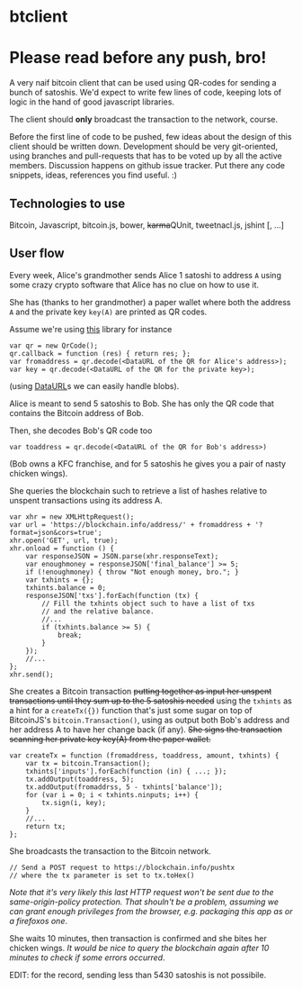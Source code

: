 # btclient

# Please read before any push, bro!

A very naif bitcoin client that can be used using QR-codes for sending
a bunch of satoshis. We'd expect to write few lines of code, keeping lots
of logic in the hand of good javascript libraries.

The client should **only** broadcast the transaction to the network, course.

Before the first line of code to be pushed, few ideas about the design of this
client should be written down.
Development should be very git-oriented, using branches
and pull-requests that has to be voted up by all the active members.
Discussion happens on github issue tracker. Put there any code snippets,
ideas, references you find useful. :)

## Technologies to use
Bitcoin, Javascript, bitcoin.js, bower, <del>karma</del>QUnit, tweetnacl.js, jshint [, ...]

## User flow
Every week, Alice's grandmother sends Alice 1 satoshi to address `A` using some crazy crypto software that Alice has no clue on how to use it.

She has (thanks to her grandmother) a paper wallet where both the address `A` and the private key `key(A)` are printed as QR codes.

Assume we're using [this](https://github.com/edi9999/jsqrcode) library for instance
```
var qr = new QrCode();
qr.callback = function (res) { return res; };
var fromaddress = qr.decode(<DataURL of the QR for Alice's address>);
var key = qr.decode(<DataURL of the QR for the private key>);
```
(using [DataURL](http://tools.ietf.org/html/rfc2397)s we can easily handle blobs).

Alice is meant to send 5 satoshis to Bob. She has only the QR code that contains the Bitcoin address of Bob.

Then, she decodes Bob's QR code too
```
var toaddress = qr.decode(<DataURL of the QR for Bob's address>)
```

(Bob owns a KFC franchise, and for 5 satoshis he gives you a pair of nasty chicken wings).

She queries the blockchain such to retrieve a list of hashes relative to unspent transactions using its address A.
```
var xhr = new XMLHttpRequest();
var url = 'https://blockchain.info/address/' + fromaddress + '?format=json&cors=true';
xhr.open('GET', url, true);
xhr.onload = function () {
    var responseJSON = JSON.parse(xhr.responseText);
    var enoughmoney = responseJSON['final_balance'] >= 5;
    if (!enoughmoney) { throw "Not enough money, bro."; }
    var txhints = {};
    txhints.balance = 0;
    responseJSON['txs'].forEach(function (tx) {
        // Fill the txhints object such to have a list of txs
        // and the relative balance.
        //...
        if (txhints.balance >= 5) {
            break;
        }
    });
    //...
};
xhr.send();
```
She creates a Bitcoin transaction <del>putting together as input her unspent transactions until they sum up to the 5 satoshis needed</del>
using the `txhints` as a hint for a `createTx({})` function that's just some sugar on top of BitcoinJS's `bitcoin.Transaction()`,
using as output both Bob's address and her address A to have her change back (if any).
<del>She signs the transaction scanning her private key key(A) from the paper wallet.</del>
```
var createTx = function (fromaddress, toaddress, amount, txhints) {
    var tx = bitcoin.Transaction();
    txhints['inputs'].forEach(function (in) { ...; });
    tx.addOutput(toaddress, 5);
    tx.addOutput(fromaddrss, 5 - txhints['balance']);
    for (var i = 0; i < txhints.ninputs; i++) {
        tx.sign(i, key);
    }
    //...
    return tx;
};
```

She broadcasts the transaction to the Bitcoin network.
```
// Send a POST request to https://blockchain.info/pushtx
// where the tx parameter is set to tx.toHex()
```
*Note that it's very likely this last HTTP request won't be sent due to
the same-origin-policy protection. That shouln't be a problem, assuming we can
grant enough privileges from the browser, e.g. packaging this app as
or a firefoxos one*.

She waits 10 minutes, then transaction is confirmed and she bites her chicken wings.
*It would be nice to query the blockchain again after 10 minutes to check if some
errors occurred*.

EDIT: for the record, sending less than 5430 satoshis is not possibile.
